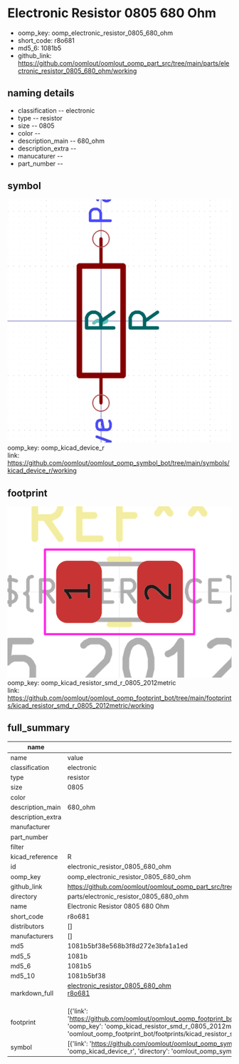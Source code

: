 # Electronic Resistor 0805 680 Ohm

  
* oomp_key: oomp_electronic_resistor_0805_680_ohm 
* short_code: r8o681
* md5_6: 1081b5  
* github_link: https://github.com/oomlout/oomlout_oomp_part_src/tree/main/parts/electronic_resistor_0805_680_ohm/working  
## naming details
* classification -- electronic
* type -- resistor
* size -- 0805
* color -- 
* description_main -- 680_ohm
* description_extra -- 
* manucaturer -- 
* part_number -- 



## symbol

![](symbol/0/working/working_600.png)  
oomp_key: oomp_kicad_device_r  
link: https://github.com/oomlout/oomlout_oomp_symbol_bot/tree/main/symbols/kicad_device_r/working  

## footprint

![](footprint/0/working/working_600.png)  
oomp_key: oomp_kicad_resistor_smd_r_0805_2012metric  
link: https://github.com/oomlout/oomlout_oomp_footprint_bot/tree/main/footprints/kicad_resistor_smd_r_0805_2012metric/working  

## full_summary
| name | value | 
| --- | --- | 
| name | value | 
| classification | electronic | 
| type | resistor | 
| size | 0805 | 
| color |  | 
| description_main | 680_ohm | 
| description_extra |  | 
| manufacturer |  | 
| part_number |  | 
| filter |  | 
| kicad_reference | R | 
| id | electronic_resistor_0805_680_ohm | 
| oomp_key | oomp_electronic_resistor_0805_680_ohm | 
| github_link | https://github.com/oomlout/oomlout_oomp_part_src/tree/main/parts/electronic_resistor_0805_680_ohm/working | 
| directory | parts/electronic_resistor_0805_680_ohm | 
| name | Electronic Resistor 0805 680 Ohm | 
| short_code | r8o681 | 
| distributors | [] | 
| manufacturers | [] | 
| md5 | 1081b5bf38e568b3f8d272e3bfa1a1ed | 
| md5_5 | 1081b | 
| md5_6 | 1081b5 | 
| md5_10 | 1081b5bf38 | 
| markdown_full | [electronic_resistor_0805_680_ohm](https://github.com/oomlout/oomlout_oomp_part_src/tree/main/parts/electronic_resistor_0805_680_ohm/working)<br>[r8o681](https://github.com/oomlout/oomlout_oomp_part_src/tree/main/parts/electronic_resistor_0805_680_ohm/working)<br><br> | 
| footprint | [{'link': 'https://github.com/oomlout/oomlout_oomp_footprint_bot/tree/main/foootprntss/kicad_resistor_smd_r_0805_2012metric', 'oomp_key': 'oomp_kicad_resistor_smd_r_0805_2012metric', 'directory': 'oomlout_oomp_footprint_bot/footprints/kicad_resistor_smd_r_0805_2012metric//working/working.kicad_mod'}] | 
| symbol | [{'link': 'https://github.com/oomlout/oomlout_oomp_symbol_bot/tree/main/symbols/kicad_device_r', 'oomp_key': 'oomp_kicad_device_r', 'directory': 'oomlout_oomp_symbol_bot/symbols/kicad_device_r//working/working.kicad_sym'}] | 
